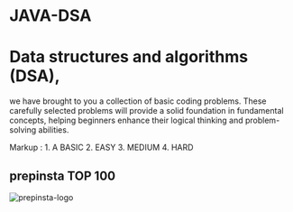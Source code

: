 # JAVA-DSA

# Data structures and algorithms (DSA),
we have brought to you a collection of basic coding problems. These carefully selected problems will provide a solid foundation in fundamental concepts, helping beginners enhance their logical thinking and problem-solving abilities.


 Markup : 1. A BASIC
          2. EASY
          3. MEDIUM
          4. HARD

<h2>prepinsta TOP 100</h2>

![prepinsta-logo](https://github.com/Priyush02K/JAVA-DSA-Problem-/assets/124695270/ddef5cb1-88b8-40bf-9758-84776fc1bf57)
